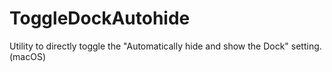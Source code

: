 # ToggleDockAutohide
Utility to directly toggle the "Automatically hide and show the Dock" setting. (macOS)
